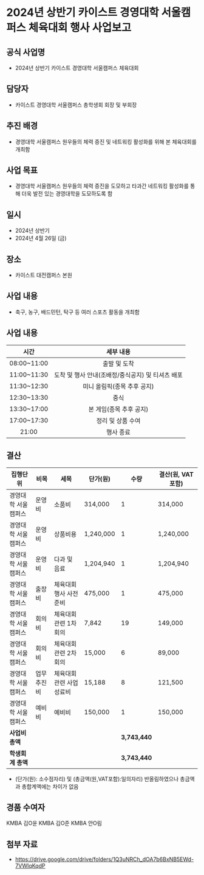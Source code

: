 2024년 상반기 카이스트 경영대학 서울캠퍼스 체육대회 행사 사업보고
===

## 공식 사업명
- 2024년 상반기 카이스트 경영대학 서울캠퍼스 체육대회

## 담당자
- 카이스트 경영대학 서울캠퍼스 총학생회 회장 및 부회장

## 추진 배경
- 경영대학 서울캠퍼스 원우들의 체력 증진 및 네트워킹 활성화를 위해 본 체육대회를 개최함

## 사업 목표
- 경영대학 서울캠퍼스 원우들의 체력 증진을 도모하고 타과간 네트워킹 활성화를 통해 더욱 발전 있는 경영대학을 도모하도록 함

## 일시
- 2024년 상반기
- 2024년 4월 26일 (금)

## 장소
- 카이스트 대전캠퍼스 본원
 
## 사업 내용
- 축구, 농구, 배드민턴, 탁구 등 여러 스포츠 활동을 개최함

## 사업 내용
| 시간 |  세부 내용  |
|:---:|:---:|
|08:00~11:00 | 출발 및 도착|
|11:00~11:30 | 도착 및 행사 안내(조배정/중식공지) 및 티셔츠 배포|
|11:30~12:30 | 미니 올림픽(종목 추후 공지)|
|12:30~13:30 | 중식 |
|13:30~17:00 | 본 게임(종목 추후 공지)|
|17:00~17:30 | 정리 및 상품 수여 |
|21:00 | 행사 종료|


## 결산
| 집행단위 | 비목 | 세목 | 단가(원) | 수량 | 결산(원, VAT 포함) |
|--------------------|--------|------------------------|----------| ---- | ----------- |
| 경영대학 서울캠퍼스 | 운영비 | 소품비 | 314,000 | 1 | 314,000 | 
| 경영대학 서울캠퍼스 | 운영비 | 상품비용 | 1,240,000 | 1 | 1,240,000 |
| 경영대학 서울캠퍼스 | 운영비 | 다과 및 음료 | 1,204,940 | 1 | 1,204,940 |
| 경영대학 서울캠퍼스 | 출장비 | 체육대회 행사 사전준비 | 475,000 | 1 | 475,000 |
| 경영대학 서울캠퍼스 | 회의비 | 체육대회 관련 1차 회의 | 7,842 | 19 | 149,000 |
| 경영대학 서울캠퍼스 | 회의비 | 체육대회 관련 2차 회의 | 15,000 | 6 | 89,000 |
| 경영대학 서울캠퍼스 | 업무추진비 | 체육대회 관련 사업성료비 | 15,188 | 8 | 121,500 |
| 경영대학 서울캠퍼스 | 예비비 | 예비비 | 150,000 | 1 | 150,000 | 
|   **사업비 총액**  |       |       |       | **3,743,440** ||
|   **학생회계 총액**  |       |       |        | **3,743,440** ||
- (단가(원): 소수점자리) 및 (총금액(원,VAT포함):일의자리) 반올림하였으나 총금액과 총합계액에는 차이가 없음


## 경품 수여자
KMBA 김O윤
KMBA 김O준
KMBA 안O림

## 첨부 자료
* https://drive.google.com/drive/folders/1Q3uNRCh_dOA7b6BxNB5EWd-7VWIqKqdP




